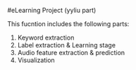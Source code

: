  #eLearning Project (yyliu part)

This fucntion includes the following parts:

1. Keyword extraction
2. Label extraction & Learning stage
3. Audio feature extraction & prediction
4. Visualization
